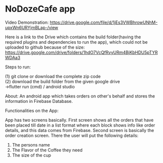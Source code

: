 # NoDozeCafe app

Video Demonstration:
https://drive.google.com/file/d/1jEs3VWBhrowUNhM-upxWn6URYjmBLap-/view

Here is a link to the Drive which contains the build folder(having the required plugins and dependencies to run the app), which could not be uploaded to github because of the size:
https://drive.google.com/drive/folders/1hdO7VcQfRvyURm4BjKbHDU5pTYRWDAa3

Steps to run:

(1) git clone or download the complete zip code                                                                                           
(2) download the build folder from the given google drive                                                                                 
->flutter run (cmd) / android studio 

About:
An android app which takes orders on other's behalf and stores the information in Firebase Database.

Functionalities on the App:

App has two screens basically.
First screen shows all the orders that have been placed till date in a list format where each block shows info like order details, and this
data comes from Firebase.
Second screen is basically the order creation screen. There the user will put the following
details:
1. The persons name
2. The Flavor of the Coffee they need
3. The size of the cup
